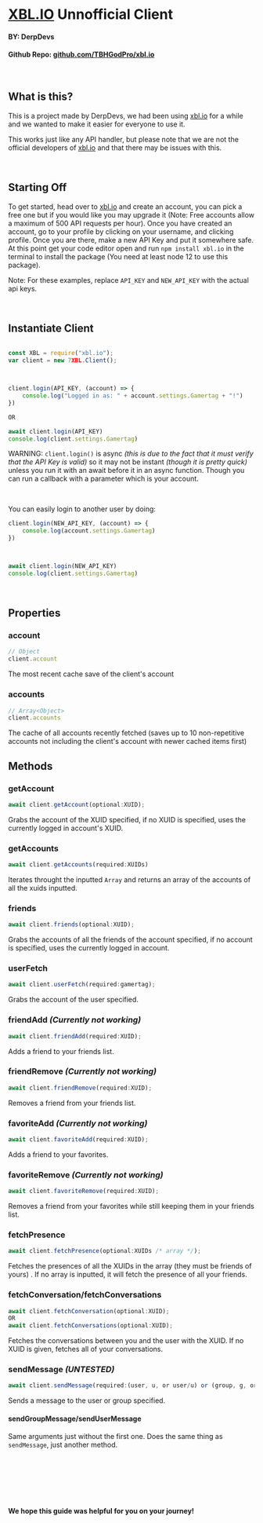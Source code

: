 # [XBL.IO](https://xbl.io) Unnofficial Client
#### BY: DerpDevs
#### Github Repo: [github.com/TBHGodPro/xbl.io](https://github.com/TBHGodPro/xbl.io)

<br>

## What is this?

This is a project made by DerpDevs, we had been using [xbl.io](https://xbl.io) for a while and we wanted to make it easier for everyone to use it.

This works just like any API handler, but please note that we are not the official developers of [xbl.io](https://xbl.io) and that there may be issues with this.

<br>

## Starting Off

To get started, head over to [xbl.io](https://xbl.io) and create an account, you can pick a free one but if you would like you may upgrade it (Note: Free accounts allow a maximum of 500 API requests per hour). Once you have created an account, go to your profile by clicking on your username, and clicking profile. Once you are there, make a new API Key and put it somewhere safe. At this point get your code editor open and run `npm install xbl.io` in the terminal to install the package (You need at least node 12 to use this package). 

Note: For these examples, replace `API_KEY` and `NEW_API_KEY` with the actual api keys.

<br>

## Instantiate Client

```JavaScript

const XBL = require("xbl.io");
var client = new 7XBL.Client();



client.login(API_KEY, (account) => {
	console.log("Logged in as: " + account.settings.Gamertag + "!")
})

OR

await client.login(API_KEY)
console.log(client.settings.Gamertag)
```

WARNING: `client.login()` is async *(this is due to the fact that it must verify that the API Key is valid)* so it may not be instant *(though it is pretty quick)* unless you run it with an await before it in an async function. Though you can run a callback with a parameter which is your account.

<br>

You can easily login to another user by doing:

```JavaScript
client.login(NEW_API_KEY, (account) => {
	console.log(account.settings.Gamertag)
})



await client.login(NEW_API_KEY)
console.log(client.settings.Gamertag)
```

<br>

## Properties

### account
```JavaScript
// Object
client.account
```
The most recent cache save of the client's account

### accounts
```JavaScript
// Array<Object>
client.accounts
```
The cache of all accounts recently fetched (saves up to 10 non-repetitive accounts not including the client's account with newer cached items first)


## Methods

### getAccount 
```JavaScript
await client.getAccount(optional:XUID);
```
Grabs the account of the XUID specified, if no XUID is specified, uses the currently logged in account's XUID.

### getAccounts
```JavaScript
await client.getAccounts(required:XUIDs)
```
Iterates throught the inputted `Array` and returns an array of the accounts of all the xuids inputted.

### friends 
```JavaScript
await client.friends(optional:XUID);
```
Grabs the accounts of all the friends of the account specified, if no account is specified, uses the currently logged in account.

### userFetch 
```JavaScript
await client.userFetch(required:gamertag);
```
Grabs the account of the user specified.

### friendAdd *(Currently not working)*
```JavaScript
await client.friendAdd(required:XUID);
```
Adds a friend to your friends list.

### friendRemove *(Currently not working)*
```JavaScript
await client.friendRemove(required:XUID);
```
Removes a friend from your friends list.

### favoriteAdd *(Currently not working)*
```JavaScript
await client.favoriteAdd(required:XUID);
```
Adds a friend to your favorites.

### favoriteRemove *(Currently not working)*
```JavaScript
await client.favoriteRemove(required:XUID);
```
Removes a friend from your favorites while still keeping them in your friends list.

### fetchPresence
```JavaScript
await client.fetchPresence(optional:XUIDs /* array */);
```
Fetches the presences of all the XUIDs in the array (they must be friends of yours)	. If no array is inputted, it will fetch the presence of all your friends.

### fetchConversation/fetchConversations
```JavaScript
await client.fetchConversation(optional:XUID);
OR
await client.fetchConversations(optional:XUID);
```
Fetches the conversations between you and the user with the XUID. If no XUID is given, fetches all of your conversations.

### sendMessage *(UNTESTED)*
```JavaScript
await client.sendMessage(required:(user, u, or user/u) or (group, g, or group/g), required:groupId or user XUID, required:message)
```
Sends a message to the user or group specified.

#### sendGroupMessage/sendUserMessage
Same arguments just without the first one. Does the same thing as `sendMessage`, just another method.







<br><br><br><br><br>
#### We hope this guide was helpful for you on your journey!